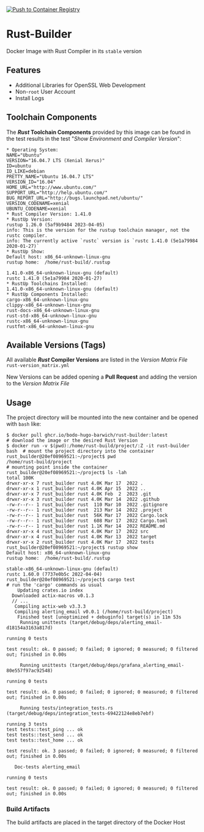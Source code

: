 [![Push to Container Registry](https://github.com/bodo-hugo-barwich/rust-builder/actions/workflows/registry_upload.yml/badge.svg)](https://github.com/bodo-hugo-barwich/rust-builder/actions/workflows/registry_upload.yml)

# Rust-Builder
Docker Image with Rust Compiler in its `stable` version

## Features
* Additional Libraries for OpenSSL Web Development
* Non-`root` User Account
* Install Logs

## Toolchain Components
The **_Rust_ Toolchain Components** provided by this image can be found in the test results
in the test "_Show Environment and Compiler Version_":
```plain
* Operating System:
NAME="Ubuntu"
VERSION="16.04.7 LTS (Xenial Xerus)"
ID=ubuntu
ID_LIKE=debian
PRETTY_NAME="Ubuntu 16.04.7 LTS"
VERSION_ID="16.04"
HOME_URL="http://www.ubuntu.com/"
SUPPORT_URL="http://help.ubuntu.com/"
BUG_REPORT_URL="http://bugs.launchpad.net/ubuntu/"
VERSION_CODENAME=xenial
UBUNTU_CODENAME=xenial
* Rust Compiler Version: 1.41.0
* RustUp Version:
rustup 1.26.0 (5af9b9484 2023-04-05)
info: This is the version for the rustup toolchain manager, not the rustc compiler.
info: The currently active `rustc` version is `rustc 1.41.0 (5e1a79984 2020-01-27)`
* RustUp Show:
Default host: x86_64-unknown-linux-gnu
rustup home:  /home/rust-build/.rustup

1.41.0-x86_64-unknown-linux-gnu (default)
rustc 1.41.0 (5e1a79984 2020-01-27)
* RustUp Toolchains Installed:
1.41.0-x86_64-unknown-linux-gnu (default)
* RustUp Components Installed:
cargo-x86_64-unknown-linux-gnu
clippy-x86_64-unknown-linux-gnu
rust-docs-x86_64-unknown-linux-gnu
rust-std-x86_64-unknown-linux-gnu
rustc-x86_64-unknown-linux-gnu
rustfmt-x86_64-unknown-linux-gnu
```

## Available Versions (Tags)
All available **_Rust_ Compiler Versions** are listed in the
_Version Matrix File_ `rust-version_matrix.yml`

New Versions can be added opening a **Pull Request** and adding the version to the
_Version Matrix File_

## Usage
The project directory will be mounted into the new container and be opened with `bash`
like:
```plain
$ docker pull ghcr.io/bodo-hugo-barwich/rust-builder:latest               # download the image or the desired Rust Version
$ docker run -v $(pwd):/home/rust-build/project/:Z -it rust-builder bash  # mount the project directory into the container
rust_builder@20ef08969521:~/project$ pwd
/home/rust-build/project                                                  # mounting point inside the container
rust_builder@20ef08969521:~/project$ ls -lah
total 100K
drwxr-xr-x 7 rust_builder rust 4.0K Mar 17  2022 .
drwxr-xr-x 1 rust_builder rust 4.0K Apr 15  2022 ..
drwxr-xr-x 7 rust_builder rust 4.0K Feb  2  2023 .git
drwxr-xr-x 3 rust_builder rust 4.0K Mar 14  2022 .github
-rw-r--r-- 1 rust_builder rust  110 Mar 10  2022 .gitignore
-rw-r--r-- 1 rust_builder rust  213 Mar 14  2022 .project
-rw-r--r-- 1 rust_builder rust  56K Mar 17  2022 Cargo.lock
-rw-r--r-- 1 rust_builder rust  608 Mar 17  2022 Cargo.toml
-rw-r--r-- 1 rust_builder rust 1.1K Mar 14  2022 README.md
drwxr-xr-x 4 rust_builder rust 4.0K Mar 17  2022 src
drwxr-xr-x 4 rust_builder rust 4.0K Mar 13  2022 target
drwxr-xr-x 2 rust_builder rust 4.0K Mar 17  2022 tests
rust_builder@20ef08969521:~/project$ rustup show
Default host: x86_64-unknown-linux-gnu
rustup home:  /home/rust-build/.rustup

stable-x86_64-unknown-linux-gnu (default)
rustc 1.60.0 (7737e0b5c 2022-04-04)
rust_builder@20ef08969521:~/project$ cargo test                           # run the 'cargo' commands as usual
    Updating crates.io index
  Downloaded actix-macros v0.1.3
  // ...
   Compiling actix-web v3.3.3
   Compiling alerting_email v0.0.1 (/home/rust-build/project)
    Finished test [unoptimized + debuginfo] target(s) in 11m 53s
     Running unittests (target/debug/deps/alerting_email-d18154a3163a817d)

running 0 tests

test result: ok. 0 passed; 0 failed; 0 ignored; 0 measured; 0 filtered out; finished in 0.00s

     Running unittests (target/debug/deps/grafana_alerting_email-80e557f97ac92548)

running 0 tests

test result: ok. 0 passed; 0 failed; 0 ignored; 0 measured; 0 filtered out; finished in 0.00s

     Running tests/integration_tests.rs (target/debug/deps/integration_tests-69422124e8eb7ebf)

running 3 tests
test tests::test_ping ... ok
test tests::test_send ... ok
test tests::test_home ... ok

test result: ok. 3 passed; 0 failed; 0 ignored; 0 measured; 0 filtered out; finished in 0.00s

   Doc-tests alerting_email

running 0 tests

test result: ok. 0 passed; 0 failed; 0 ignored; 0 measured; 0 filtered out; finished in 0.00s

```

### Build Artifacts
The build artifacts are placed in the target directory of the Docker Host


